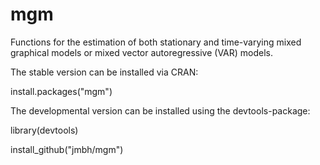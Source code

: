 # mgm

Functions for the estimation of both stationary and time-varying mixed graphical models or mixed vector autoregressive (VAR) models.


The stable version can be installed via CRAN:

install.packages("mgm")


The developmental version can be installed using the devtools-package:

library(devtools)

install_github("jmbh/mgm")

